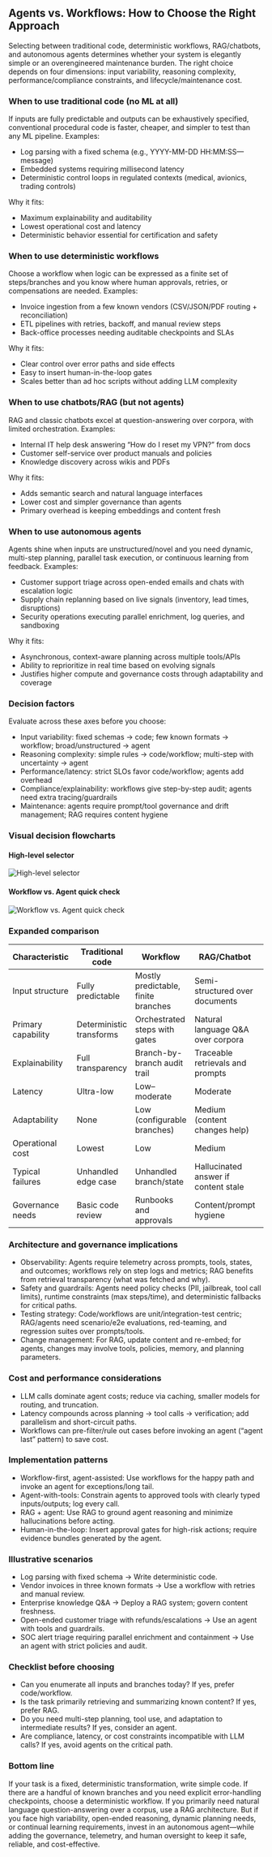 ## Agents vs. Workflows: How to Choose the Right Approach

Selecting between traditional code, deterministic workflows, RAG/chatbots, and autonomous agents determines whether your system is elegantly simple or an overengineered maintenance burden. The right choice depends on four dimensions: input variability, reasoning complexity, performance/compliance constraints, and lifecycle/maintenance cost.

### When to use traditional code (no ML at all)

If inputs are fully predictable and outputs can be exhaustively specified, conventional procedural code is faster, cheaper, and simpler to test than any ML pipeline. Examples:

- Log parsing with a fixed schema (e.g., YYYY-MM-DD HH:MM:SS—message)
- Embedded systems requiring millisecond latency
- Deterministic control loops in regulated contexts (medical, avionics, trading controls)

Why it fits:

- Maximum explainability and auditability
- Lowest operational cost and latency
- Deterministic behavior essential for certification and safety

### When to use deterministic workflows

Choose a workflow when logic can be expressed as a finite set of steps/branches and you know where human approvals, retries, or compensations are needed. Examples:

- Invoice ingestion from a few known vendors (CSV/JSON/PDF routing + reconciliation)
- ETL pipelines with retries, backoff, and manual review steps
- Back-office processes needing auditable checkpoints and SLAs

Why it fits:

- Clear control over error paths and side effects
- Easy to insert human-in-the-loop gates
- Scales better than ad hoc scripts without adding LLM complexity

### When to use chatbots/RAG (but not agents)

RAG and classic chatbots excel at question-answering over corpora, with limited orchestration. Examples:

- Internal IT help desk answering “How do I reset my VPN?” from docs
- Customer self-service over product manuals and policies
- Knowledge discovery across wikis and PDFs

Why it fits:

- Adds semantic search and natural language interfaces
- Lower cost and simpler governance than agents
- Primary overhead is keeping embeddings and content fresh

### When to use autonomous agents

Agents shine when inputs are unstructured/novel and you need dynamic, multi-step planning, parallel task execution, or continuous learning from feedback. Examples:

- Customer support triage across open-ended emails and chats with escalation logic
- Supply chain replanning based on live signals (inventory, lead times, disruptions)
- Security operations executing parallel enrichment, log queries, and sandboxing

Why it fits:

- Asynchronous, context-aware planning across multiple tools/APIs
- Ability to reprioritize in real time based on evolving signals
- Justifies higher compute and governance costs through adaptability and coverage

### Decision factors

Evaluate across these axes before you choose:

- Input variability: fixed schemas → code; few known formats → workflow; broad/unstructured → agent
- Reasoning complexity: simple rules → code/workflow; multi-step with uncertainty → agent
- Performance/latency: strict SLOs favor code/workflow; agents add overhead
- Compliance/explainability: workflows give step-by-step audit; agents need extra tracing/guardrails
- Maintenance: agents require prompt/tool governance and drift management; RAG requires content hygiene

### Visual decision flowcharts

#### High-level selector

![High-level selector](./diagrams/high-level-selector.png)

#### Workflow vs. Agent quick check

![Workflow vs. Agent quick check](./diagrams/workflow-vs-agent.png)

### Expanded comparison

| Characteristic        | Traditional code            | Workflow                          | RAG/Chatbot                         | Autonomous agent                          |
|-----------------------|-----------------------------|-----------------------------------|-------------------------------------|-------------------------------------------|
| Input structure       | Fully predictable           | Mostly predictable, finite branches | Semi-structured over documents      | Highly unstructured/novel                 |
| Primary capability    | Deterministic transforms    | Orchestrated steps with gates     | Natural language Q&A over corpora   | Goal-driven planning + action             |
| Explainability        | Full transparency           | Branch-by-branch audit trail      | Traceable retrievals and prompts    | Needs traces, tool logs, policy checks    |
| Latency               | Ultra-low                   | Low–moderate                      | Moderate                            | Moderate–high                             |
| Adaptability          | None                        | Low (configurable branches)       | Medium (content changes help)       | High (feedback and tools change behavior) |
| Operational cost      | Lowest                      | Low                               | Medium                              | Highest                                   |
| Typical failures      | Unhandled edge case         | Unhandled branch/state            | Hallucinated answer if content stale | Tool misuse, loops, or drift             |
| Governance needs      | Basic code review           | Runbooks and approvals            | Content/prompt hygiene              | Safety policies, evals, sandboxing, rate limits |

### Architecture and governance implications

- Observability: Agents require telemetry across prompts, tools, states, and outcomes; workflows rely on step logs and metrics; RAG benefits from retrieval transparency (what was fetched and why).
- Safety and guardrails: Agents need policy checks (PII, jailbreak, tool call limits), runtime constraints (max steps/time), and deterministic fallbacks for critical paths.
- Testing strategy: Code/workflows are unit/integration-test centric; RAG/agents need scenario/e2e evaluations, red-teaming, and regression suites over prompts/tools.
- Change management: For RAG, update content and re-embed; for agents, changes may involve tools, policies, memory, and planning parameters.

### Cost and performance considerations

- LLM calls dominate agent costs; reduce via caching, smaller models for routing, and truncation.
- Latency compounds across planning → tool calls → verification; add parallelism and short-circuit paths.
- Workflows can pre-filter/rule out cases before invoking an agent (“agent last” pattern) to save cost.

### Implementation patterns

- Workflow-first, agent-assisted: Use workflows for the happy path and invoke an agent for exceptions/long tail.
- Agent-with-tools: Constrain agents to approved tools with clearly typed inputs/outputs; log every call.
- RAG + agent: Use RAG to ground agent reasoning and minimize hallucinations before acting.
- Human-in-the-loop: Insert approval gates for high-risk actions; require evidence bundles generated by the agent.

### Illustrative scenarios

- Log parsing with fixed schema → Write deterministic code.
- Vendor invoices in three known formats → Use a workflow with retries and manual review.
- Enterprise knowledge Q&A → Deploy a RAG system; govern content freshness.
- Open-ended customer triage with refunds/escalations → Use an agent with tools and guardrails.
- SOC alert triage requiring parallel enrichment and containment → Use an agent with strict policies and audit.

### Checklist before choosing

- Can you enumerate all inputs and branches today? If yes, prefer code/workflow.
- Is the task primarily retrieving and summarizing known content? If yes, prefer RAG.
- Do you need multi-step planning, tool use, and adaptation to intermediate results? If yes, consider an agent.
- Are compliance, latency, or cost constraints incompatible with LLM calls? If yes, avoid agents on the critical path.

### Bottom line

If your task is a fixed, deterministic transformation, write simple code. If there are a handful of known branches and you need explicit error-handling checkpoints, choose a deterministic workflow. If you primarily need natural language question-answering over a corpus, use a RAG architecture. But if you face high variability, open-ended reasoning, dynamic planning needs, or continual learning requirements, invest in an autonomous agent—while adding the governance, telemetry, and human oversight to keep it safe, reliable, and cost-effective.
